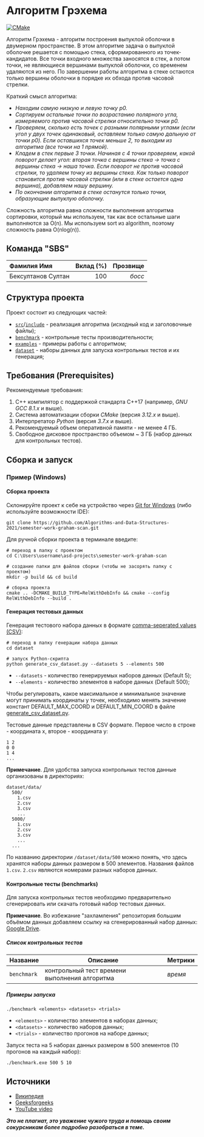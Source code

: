 # Алгоритм Грэхема

[![CMake](https://github.com/Giknyx/semester-work-graham-scan/actions/workflows/cmake.yml/badge.svg)](https://github.com/Giknyx/semester-work-graham-scan/actions/workflows/cmake.yml)

Алгоритм Грэхема - алгоритм построения выпуклой оболочки в двумерном пространстве.
В этом алгоритме задача о выпуклой оболочке решается с помощью стека, сформированного из точек-кандидатов.
Все точки входного множества заносятся в стек, а потом точки, не являющиеся вершинами выпуклой оболочки, со временем удаляются из него.
По завершении работы алгоритма в стеке остаются только вершины оболочки в порядке их обхода против часовой стрелки.

Краткий смысл алгоритма:
- _Находим самую низкую и левую точку p0._
- _Сортируем остальные точки по возрастанию полярного угла, измеряемого против часовой стрелки относительно точки p0._
- _Проверяем, сколько есть точек с разными полярными углами (если угол у двух точек одинаковый, оставляем только самую дальную от точки p0). Если оставшихся точек меньше 2, то выходим из алгоритма (все точки на 1 прямой)._
- _Кладем в стек первые 3 точки. Начиная с 4 точки проверяем, какой поворот делает угол: вторая точка с вершины стека -> точка с вершины стека -> наша точка. Если поворот не против часовой стрелки, то удаляем точку из вершины стека. Как только поворот становится против часовой стрелки (или в стеке остается одна вершина), добавляем нашу вершину._
- _По окончании алгоритма в стеке останутся только точки, образующие выпуклую оболочку._

Сложность алгоритма равна сложности выполнения алгоритма сортировки, который мы используем, так как все остальные шаги выполняются за O(n). Мы используем sort из algorithm, поэтому сложность равна O(nlog(n)).

## Команда "SBS"

| Фамилия Имя   | Вклад (%) | Прозвище              |
| :---          |   ---:    |  ---:                 |
| Бексултанов Султан   | 100        |  _босс_               |

## Структура проекта

Проект состоит из следующих частей:

- [`src`](src)/[`include`](include) - реализация алгоритма (исходный код и заголовочные файлы);
- [`benchmark`](benchmark) - контрольные тесты производительности;
- [`examples`](examples) - примеры работы с алгоритмом;
- [`dataset`](dataset) - наборы данных для запуска контрольных тестов и их генерация;

## Требования (Prerequisites)

Рекомендуемые требования:

1. С++ компилятор c поддержкой стандарта C++17 (например, _GNU GCC 8.1.x_ и выше).
2. Система автоматизации сборки _CMake_ (версия _3.12.x_ и выше).
3. Интерпретатор _Python_ (версия _3.7.x_ и выше).
4. Рекомендуемый объем оперативной памяти - не менее 4 ГБ.
5. Свободное дисковое пространство объемом ~ 3 ГБ (набор данных для контрольных тестов).

## Сборка и запуск

### Пример (Windows)

#### Сборка проекта

Склонируйте проект к себе на устройство через [Git for Windows](https://gitforwindows.org/) (либо используйте
возможности IDE):

```shell
git clone https://github.com/Algorithms-and-Data-Structures-2021/semester-work-graham-scan.git
```

Для ручной сборки проекта в терминале введите:

```shell
# переход в папку с проектом
cd C:\Users\username\asd-projects\semester-work-graham-scan

# создание папки для файлов сборки (чтобы не засорять папку с проектом) 
mkdir -p build && cd build 

# сборка проекта
cmake .. -DCMAKE_BUILD_TYPE=RelWithDebInfo && cmake --config RelWithDebInfo --build . 
```

#### Генерация тестовых данных

Генерация тестового набора данных в
формате [comma-seperated values (CSV)](https://en.wikipedia.org/wiki/Comma-separated_values):

```shell
# переход в папку генерации набора данных
cd dataset

# запуск Python-скрипта
python generate_csv_dataset.py --datasets 5 --elements 500
```

- `--datasets` - количество генерируемых наборов данных (Default 5);
- `--elements` - количество элементов в наборе данных (Default 500);

Чтобы регулировать, какое максимальное и минимальное значение могут принимать координаты у точек, необходимо менять значение констант DEFAULT_MAX_COORD и DEFAULT_MIN_COORD в файле [generate_csv_dataset.py](dataset/generate_csv_dataset.py).

Тестовые данные представлены в CSV формате. Первое число в строке - координата x, второе - координата y:

```csv
1 2
0 0
1 4
...
```

**Примечание**. Для удобства запуска контрольных тестов данные организованы в директориях:

```shell
dataset/data/
  500/
    1.csv
    2.csv
    3.csv
    ...
  5000/
    1.csv
    2.csv
    3.csv
    ...
  ...
```

По названию директории `/dataset/data/500` можно понять, что здесь хранятся наборы данных размером в 500 элементов. Названия файлов `1.csv`. `2.csv` являются номерами разных наборов данных. 

#### Контрольные тесты (benchmarks)

Для запуска контрольных тестов необходимо предварительно сгенерировать или скачать готовый набор тестовых данных.

**Примечание**. Во избежание "захламления" репозитория большим объёмом данных добавляем ссылку на сгенерированный набор данных:
[Google Drive](https://drive.google.com/drive/folders/1qdWKj3WDm9JQzFcylzwqGwz-hpj7ez0A).

##### Список контрольных тестов

| Название                  | Описание                                | Метрики         |
| :---                      | ---                                     | :---            |
| `benchmark` | контрольный тест времени выполнения алгоритма   | _время_         |

##### Примеры запуска

```shell
./benchmark <elements> <datasets> <trials>
```

- `<elements>` - количество элементов в наборах данных;
- `<datasets>` - количество наборов данных;
- `<trials>` - количество прогонов на наборе данных;

Запуск теста на 5 наборах данных размером в 500 элементов (10 прогонов на каждый набор):

```
./benchmark.exe 500 5 10
```

## Источники

- [Википедия](https://en.wikipedia.org/wiki/Graham_scan)
- [Geeksforgeeks](https://www.geeksforgeeks.org/convex-hull-set-2-graham-scan/)
- [YouTube video](https://www.youtube.com/watch?v=B2AJoQSZf4M)

_**Это не плагиат, это уважение чужого труда и помощь своим сокурсникам более подробно разобраться в теме.**_
